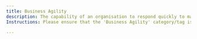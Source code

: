 ```yaml
---
title: Business Agility
description: The capability of an organisation to respond quickly to market changes and customer needs.
Instructions: Please ensure that the 'Business Agility' category/tag is only applied to content that specifically addresses the capability of an organisation to respond quickly to market changes and customer needs.

---
```


